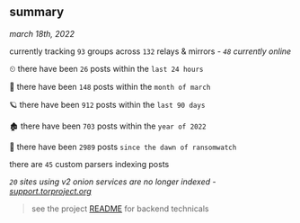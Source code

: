
## summary
_march 18th, 2022_

currently tracking `93` groups across `132` relays & mirrors - _`48` currently online_

⏲ there have been `26` posts within the `last 24 hours`

🦈 there have been `148` posts within the `month of march`

🪐 there have been `912` posts within the `last 90 days`

🏚 there have been `703` posts within the `year of 2022`

🦕 there have been `2989` posts `since the dawn of ransomwatch`

there are `45` custom parsers indexing posts

_`20` sites using v2 onion services are no longer indexed - [support.torproject.org](https://support.torproject.org/onionservices/v2-deprecation/)_

> see the project [README](https://github.com/thetanz/ransomwatch#ransomwatch--) for backend technicals

